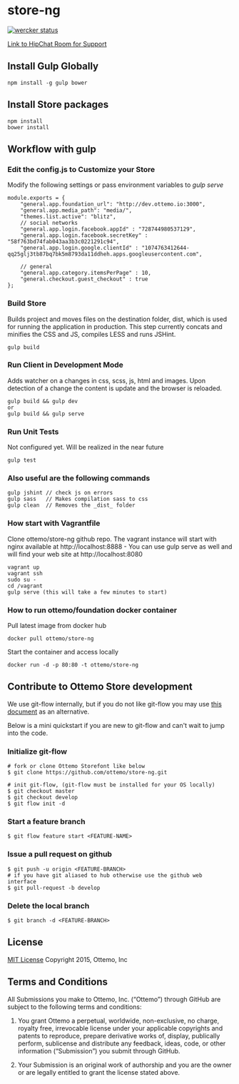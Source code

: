 store-ng
==========

[![wercker status](https://app.wercker.com/status/e115eef144560e16f26e4979cec78b28/m "wercker status")](https://app.wercker.com/project/bykey/e115eef144560e16f26e4979cec78b28)

[Link to HipChat Room for Support](https://www.hipchat.com/gWgE1EkYF)

## Install Gulp Globally

    npm install -g gulp bower

## Install Store packages

    npm install
    bower install

## Workflow with gulp

### Edit the config.js to Customize your Store
Modify the following settings or pass environment variables to *gulp serve*

    module.exports = {
        "general.app.foundation_url": "http://dev.ottemo.io:3000",
        "general.app.media_path": "media/",
        "themes.list.active": "blitz",
        // social networks
        "general.app.login.facebook.appId" : "728744980537129",
        "general.app.login.facebook.secretKey" : "58f763bd74fab043aa3b3c0221291c94",
        "general.app.login.google.clientId" : "1074763412644-qq25glj3tb87bq7bk5m8793da11ddheh.apps.googleusercontent.com",
    
        // general
        "general.app.category.itemsPerPage" : 10,
        "general.checkout.guest_checkout" : true
    };

### Build Store
Builds project and moves files on the destination folder, dist, which is used for running the application in production. This step currently concats and minifies the CSS and JS, compiles LESS and runs JSHint.

    gulp build

### Run Client in Development Mode
Adds watcher on a changes in css, scss, js, html and images. Upon detection of a change the content is update and the browser is reloaded.

    gulp build && gulp dev
    or
    gulp build && gulp serve

### Run Unit Tests
Not configured yet. Will be realized in the near future

    gulp test

### Also useful are the following commands
    gulp jshint // check js on errors
    gulp sass   // Makes compilation sass to css
    gulp clean  // Removes the _dist_ folder

### How start with Vagrantfile
Clone ottemo/store-ng github repo. The vagrant instance will start with nginx available at http://localhost:8888 - You can use gulp serve as well and will find your web site at http://localhost:8080

    vagrant up
    vagrant ssh
    sudo su -
    cd /vagrant
    gulp serve (this will take a few minutes to start)

### How to run ottemo/foundation docker container
Pull latest image from docker hub

    docker pull ottemo/store-ng

Start the container and access locally

    docker run -d -p 80:80 -t ottemo/store-ng

## Contribute to Ottemo Store development
We use git-flow internally, but if you do not like git-flow you may use [this document](CONTRIBUTOR.md) as an alternative.

Below is a mini quickstart if you are new to git-flow and can't wait to jump into the code.

### Initialize git-flow

    # fork or clone Ottemo Storefont like below
    $ git clone https://github.com/ottemo/store-ng.git

    # init git-flow, (git-flow must be installed for your OS locally)
    $ git checkout master
    $ git checkout develop
    $ git flow init -d

### Start a feature branch
    $ git flow feature start <FEATURE-NAME>

### Issue a pull request on github
    $ git push -u origin <FEATURE-BRANCH>
    # if you have git aliased to hub otherwise use the github web interface
    $ git pull-request -b develop

### Delete the local branch
    $ git branch -d <FEATURE-BRANCH>


## License

[MIT License](LICENSE.md) Copyright 2015, Ottemo, Inc

## Terms and Conditions

All Submissions you make to Ottemo, Inc. (“Ottemo”) through GitHub are subject
to the following terms and conditions:

1.	You grant Ottemo a perpetual, worldwide, non-exclusive, no charge, royalty
free, irrevocable license under your applicable copyrights and patents to
reproduce, prepare derivative works of, display, publically perform, sublicense
and distribute any feedback, ideas, code, or other information (“Submission”)
you submit through GitHub.

2.	Your Submission is an original work of authorship and you are the owner or are legally entitled to grant the license stated above.
